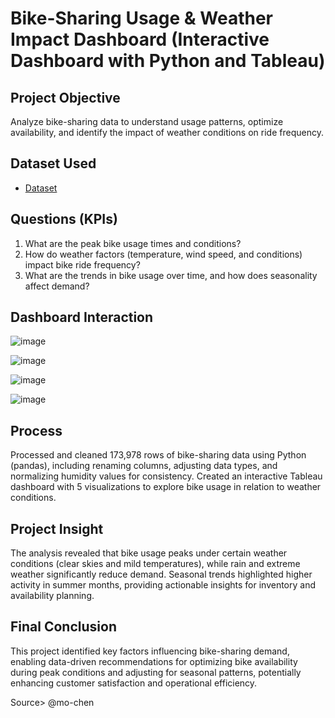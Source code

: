 # Bike-Sharing Usage & Weather Impact Dashboard (Interactive Dashboard with Python and Tableau)

## Project Objective

Analyze bike-sharing data to understand usage patterns, optimize availability, and identify the impact of weather conditions on ride frequency.

## Dataset Used

-	<a href="https://github.com/Ericajmj/Bike-Sharing-Usage-Weather-Impact-Dashboard-/commit/19b54c62d8e7f0d991ca6f25f186507bb39240f9 ">Dataset </a>


## Questions (KPIs)

1.	What are the peak bike usage times and conditions?
2.	How do weather factors (temperature, wind speed, and conditions) impact bike ride frequency?
3.	What are the trends in bike usage over time, and how does seasonality affect demand?

## Dashboard Interaction 
![image](https://github.com/user-attachments/assets/4cd78d38-da34-44a6-abb8-a424de66e596)

![image](https://github.com/user-attachments/assets/99fac45e-617e-4e05-bd4b-8e3b55958616)

![image](https://github.com/user-attachments/assets/36eaeb68-11dd-48a0-a79b-18a9eae665f6)

![image](https://github.com/user-attachments/assets/766149dc-4afb-4035-a8f3-e72a32aad87d)


## Process

Processed and cleaned 173,978 rows of bike-sharing data using Python (pandas), including renaming columns, adjusting data types, and normalizing humidity values for consistency. Created an interactive Tableau dashboard with 5 visualizations to explore bike usage in relation to weather conditions.

## Project Insight

The analysis revealed that bike usage peaks under certain weather conditions (clear skies and mild temperatures), while rain and extreme weather significantly reduce demand. Seasonal trends highlighted higher activity in summer months, providing actionable insights for inventory and availability planning.


## Final Conclusion
 
This project identified key factors influencing bike-sharing demand, enabling data-driven recommendations for optimizing bike availability during peak conditions and adjusting for seasonal patterns, potentially enhancing customer satisfaction and operational efficiency.

Source> @mo-chen

